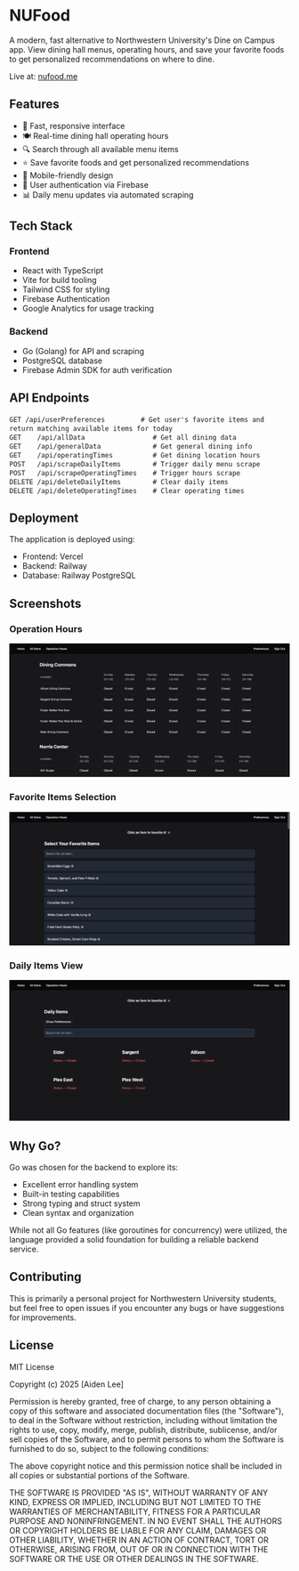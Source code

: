# NUFood

A modern, fast alternative to Northwestern University's Dine on Campus app. View dining hall menus, operating hours, and save your favorite foods to get personalized recommendations on where to dine.

Live at: [nufood.me](https://nufood.me)

## Features

- 🚀 Fast, responsive interface
- 🍽️ Real-time dining hall operating hours
- 🔍 Search through all available menu items
- ⭐ Save favorite foods and get personalized recommendations
- 📱 Mobile-friendly design
- 🔐 User authentication via Firebase
- 📊 Daily menu updates via automated scraping

## Tech Stack

### Frontend
- React with TypeScript
- Vite for build tooling
- Tailwind CSS for styling
- Firebase Authentication
- Google Analytics for usage tracking

### Backend
- Go (Golang) for API and scraping
- PostgreSQL database 
- Firebase Admin SDK for auth verification

## API Endpoints

```
GET /api/userPreferences         # Get user's favorite items and return matching available items for today
GET    /api/allData                 # Get all dining data
GET    /api/generalData             # Get general dining info
GET    /api/operatingTimes          # Get dining location hours
POST   /api/scrapeDailyItems        # Trigger daily menu scrape
POST   /api/scrapeOperatingTimes    # Trigger hours scrape
DELETE /api/deleteDailyItems        # Clear daily items
DELETE /api/deleteOperatingTimes    # Clear operating times
```
## Deployment

The application is deployed using:
- Frontend: Vercel
- Backend: Railway
- Database: Railway PostgreSQL

## Screenshots

### Operation Hours
![Operation Hours View showing dining locations and their status](./frontend/public/images/operationTimes.png)

### Favorite Items Selection
![Favorite Items View showing how to select preferred menu items](./frontend/public/images/allItems.png)

### Daily Items View
![Daily Items View showing dining locations and their current status](./frontend/public/images/main.png)

## Why Go?

Go was chosen for the backend to explore its:
- Excellent error handling system
- Built-in testing capabilities
- Strong typing and struct system
- Clean syntax and organization

While not all Go features (like goroutines for concurrency) were utilized, the language provided a solid foundation for building a reliable backend service.

## Contributing

This is primarily a personal project for Northwestern University students, but feel free to open issues if you encounter any bugs or have suggestions for improvements.

## License

MIT License

Copyright (c) 2025 [Aiden Lee]

Permission is hereby granted, free of charge, to any person obtaining a copy
of this software and associated documentation files (the "Software"), to deal
in the Software without restriction, including without limitation the rights
to use, copy, modify, merge, publish, distribute, sublicense, and/or sell
copies of the Software, and to permit persons to whom the Software is
furnished to do so, subject to the following conditions:

The above copyright notice and this permission notice shall be included in all
copies or substantial portions of the Software.

THE SOFTWARE IS PROVIDED "AS IS", WITHOUT WARRANTY OF ANY KIND, EXPRESS OR
IMPLIED, INCLUDING BUT NOT LIMITED TO THE WARRANTIES OF MERCHANTABILITY,
FITNESS FOR A PARTICULAR PURPOSE AND NONINFRINGEMENT. IN NO EVENT SHALL THE
AUTHORS OR COPYRIGHT HOLDERS BE LIABLE FOR ANY CLAIM, DAMAGES OR OTHER
LIABILITY, WHETHER IN AN ACTION OF CONTRACT, TORT OR OTHERWISE, ARISING FROM,
OUT OF OR IN CONNECTION WITH THE SOFTWARE OR THE USE OR OTHER DEALINGS IN THE
SOFTWARE.
